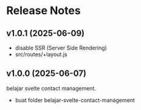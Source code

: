 # Release Notes

## v1.0.1 (2025-06-09)

- disable SSR (Server Side Rendering)
- src/routes/+layout.js

## v1.0.0 (2025-06-07)

belajar svelte contact management.

- buat folder belajar-svelte-contact-management